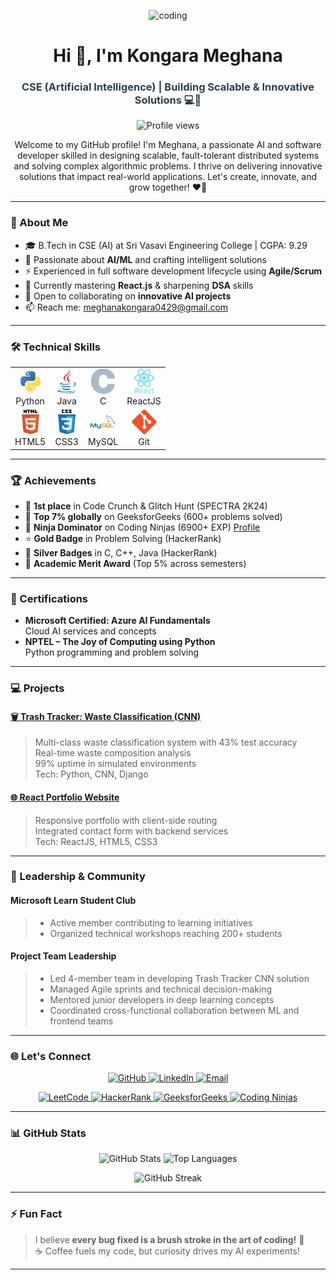 <p align="center">
  <img alt="coding" width="400" src="https://tse3.mm.bing.net/th?id=OIP.5ybHSsCB7tUP7uFDPRLJmAHaFj&pid=Api&P=0&h=180" />
</p>

<h1 align="center">Hi 👋, I'm <b>Kongara Meghana</b></h1>
<h3 align="center" style="color:#2c3e50;">CSE (Artificial Intelligence) | Building Scalable & Innovative Solutions 💻🤖</h3>

<p align="center">
  <img src="https://komarev.com/ghpvc/?username=meghanakongara0429&label=Profile%20views&color=0e75b6&style=flat" alt="Profile views" />
</p>

<p align="center">Welcome to my GitHub profile!  
I'm Meghana, a passionate AI and software developer skilled in designing scalable, fault-tolerant distributed systems and solving complex algorithmic problems. I thrive on delivering innovative solutions that impact real-world applications. Let's create, innovate, and grow together! ❤️🚀</p>

---

### 🌱 About Me
- 🎓 B.Tech in CSE (AI) at Sri Vasavi Engineering College | CGPA: 9.29
- 🚀 Passionate about **AI/ML** and crafting intelligent solutions
- ⚡ Experienced in full software development lifecycle using **Agile/Scrum**
- 🔭 Currently mastering **React.js** & sharpening **DSA** skills
- 🤝 Open to collaborating on **innovative AI projects**
- 📫 Reach me: meghanakongara0429@gmail.com

---

### 🛠️ Technical Skills

<table align="center">
  <tr>
    <td align="center"><img src="https://raw.githubusercontent.com/devicons/devicon/master/icons/python/python-original.svg" width="40" /><br>Python</td>
    <td align="center"><img src="https://raw.githubusercontent.com/devicons/devicon/master/icons/java/java-original.svg" width="40" /><br>Java</td>
    <td align="center"><img src="https://raw.githubusercontent.com/devicons/devicon/master/icons/c/c-original.svg" width="40" /><br>C</td>
    <td align="center"><img src="https://raw.githubusercontent.com/devicons/devicon/master/icons/react/react-original-wordmark.svg" width="40" /><br>ReactJS</td>
  </tr>
  <tr>
    <td align="center"><img src="https://raw.githubusercontent.com/devicons/devicon/master/icons/html5/html5-original-wordmark.svg" width="40" /><br>HTML5</td>
    <td align="center"><img src="https://raw.githubusercontent.com/devicons/devicon/master/icons/css3/css3-original-wordmark.svg" width="40" /><br>CSS3</td>
    <td align="center"><img src="https://raw.githubusercontent.com/devicons/devicon/master/icons/mysql/mysql-original-wordmark.svg" width="40" /><br>MySQL</td>
    <td align="center"><img src="https://raw.githubusercontent.com/devicons/devicon/master/icons/git/git-original.svg" width="40" /><br>Git</td>
  </tr>
</table>

---

### 🏆 Achievements
- 🥇 **1st place** in Code Crunch & Glitch Hunt (SPECTRA 2K24)
- 🏅 **Top 7% globally** on GeeksforGeeks (600+ problems solved)
- 🥇 **Ninja Dominator** on Coding Ninjas (6900+ EXP) [Profile](https://www.naukri.com/code360/profile/ed56550a-6895-43ef-9920-79024e51c650)
- ⭐ **Gold Badge** in Problem Solving (HackerRank)
- 🏅 **Silver Badges** in C, C++, Java (HackerRank)
- 🥇 **Academic Merit Award** (Top 5% across semesters)

---

### 📜 Certifications
- **Microsoft Certified: Azure AI Fundamentals**  
  Cloud AI services and concepts
- **NPTEL – The Joy of Computing using Python**  
  Python programming and problem solving

---

### 💻 Projects

#### [🗑️ Trash Tracker: Waste Classification (CNN)](https://github.com/meghanakongara0429/Trash-Tracker-Project)
> Multi-class waste classification system with 43% test accuracy  
> Real-time waste composition analysis  
> 99% uptime in simulated environments  
> Tech: Python, CNN, Django

#### [🌐 React Portfolio Website](https://meghanakongara0429.github.io/Meghana-Portifolio/)
> Responsive portfolio with client-side routing  
> Integrated contact form with backend services  
> Tech: ReactJS, HTML5, CSS3

---

### 👥 Leadership & Community

#### **Microsoft Learn Student Club** 
> - Active member contributing to learning initiatives  
> - Organized technical workshops reaching 200+ students 

#### **Project Team Leadership**
> - Led 4-member team in developing Trash Tracker CNN solution  
> - Managed Agile sprints and technical decision-making  
> - Mentored junior developers in deep learning concepts  
> - Coordinated cross-functional collaboration between ML and frontend teams

---

### 🌐 Let's Connect

<p align="center">
  <a href="https://github.com/meghanakongara0429" target="_blank" rel="noopener noreferrer">
    <img src="https://img.shields.io/badge/GitHub-Profile-181717?style=for-the-badge&logo=github&logoColor=white" alt="GitHub">
  </a>
  <a href="https://linkedin.com/in/meghana-kongara-55b96b290" target="_blank" rel="noopener noreferrer">
    <img src="https://img.shields.io/badge/LinkedIn-Connect-0077B5?style=for-the-badge&logo=linkedin&logoColor=white" alt="LinkedIn">
  </a>
  <a href="mailto:meghanakongara0429@gmail.com" target="_blank" rel="noopener noreferrer">
    <img src="https://img.shields.io/badge/Email-Contact-D14836?style=for-the-badge&logo=gmail&logoColor=white" alt="Email">
  </a>
</p>

<p align="center">
  <a href="https://leetcode.com/u/meghana_kongara/" target="_blank" rel="noopener noreferrer">
    <img src="https://img.shields.io/badge/LeetCode-Solutions-FFA116?style=for-the-badge&logo=leetcode&logoColor=black" alt="LeetCode">
  </a>
  <a href="https://www.hackerrank.com/meghanakongara01" target="_blank" rel="noopener noreferrer">
    <img src="https://img.shields.io/badge/HackerRank-Profile-2EC866?style=for-the-badge&logo=hackerrank&logoColor=white" alt="HackerRank">
  </a>
  <a href="https://www.geeksforgeeks.org/user/meghanakongara0429/" target="_blank" rel="noopener noreferrer">
    <img src="https://img.shields.io/badge/GeeksforGeeks-Articles-2F8D46?style=for-the-badge&logo=geeksforgeeks&logoColor=white" alt="GeeksforGeeks">
  </a>
  <a href="https://www.naukri.com/code360/profile/ed56550a-6895-43ef-9920-79024e51c650" target="_blank" rel="noopener noreferrer">
    <img src="https://img.shields.io/badge/Coding_Ninjas-Profile-FF6B00?style=for-the-badge" alt="Coding Ninjas">
  </a>
</p>

---

### 📊 GitHub Stats

<p align="center">
  <img src="https://github-readme-stats.vercel.app/api?username=meghanakongara0429&show_icons=true&count_private=true&theme=radical" alt="GitHub Stats" width="48%" />
  <img src="https://github-readme-stats.vercel.app/api/top-langs/?username=meghanakongara0429&layout=compact&theme=radical" alt="Top Languages" width="48%" />
</p>

<p align="center">
  <img src="https://github-readme-streak-stats.herokuapp.com/?user=meghanakongara0429&theme=radical" alt="GitHub Streak" width="60%" />
</p>

---

### ⚡ Fun Fact
> I believe **every bug fixed is a brush stroke in the art of coding!** 🎨  
> ☕ Coffee fuels my code, but curiosity drives my AI experiments!

---
